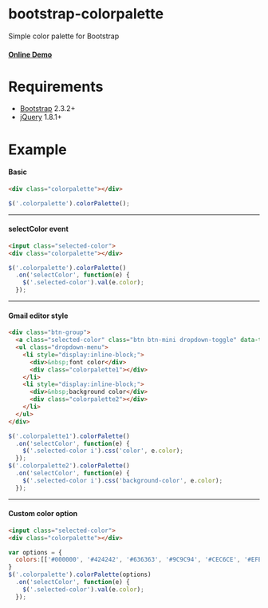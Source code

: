   # bootstrap-colorpalette
Simple color palette for Bootstrap

#### [Online Demo](http://extremefe.github.io/bootstrap-colorpalette/)
# Requirements

* [Bootstrap](http://twitter.github.com/bootstrap/) 2.3.2+
* [jQuery](http://jquery.com/) 1.8.1+

# Example

#### Basic
```html
<div class="colorpalette"></div>
```
```javascript
$('.colorpalette').colorPalette();
```
***

#### selectColor event
```html
<input class="selected-color">
<div class="colorpalette"></div>
```
```javascript
$('.colorpalette').colorPalette()
  .on('selectColor', function(e) {
    $('.selected-color').val(e.color);
  });
```
***

#### Gmail editor style
```html
<div class="btn-group">
  <a class="selected-color" class="btn btn-mini dropdown-toggle" data-toggle="dropdown"><i>A</i></a>
  <ul class="dropdown-menu">
    <li style="display:inline-block;">
      <div>&nbsp;font color</div>
      <div class="colorpalette1"></div>
    </li>
    <li style="display:inline-block;">
      <div>&nbsp;background color</div>
      <div class="colorpalette2"></div>
    </li>
  </ul>
</div>
```
```javascript
$('.colorpalette1').colorPalette()
  .on('selectColor', function(e) {
    $('.selected-color i').css('color', e.color);
  });
$('.colorpalette2').colorPalette()
  .on('selectColor', function(e) {
    $('.selected-color i').css('background-color', e.color);
  });
```
***

#### Custom color option
```html
<input class="selected-color">
<div class="colorpalette"></div>
```
```javascript
var options = {
  colors:[['#000000', '#424242', '#636363', '#9C9C94', '#CEC6CE', '#EFEFEF', '#EFF7F7', '#FFFFFF']]
}
$('.colorpalette').colorPalette(options)
  .on('selectColor', function(e) {
    $('.selected-color').val(e.color);
  });
```
